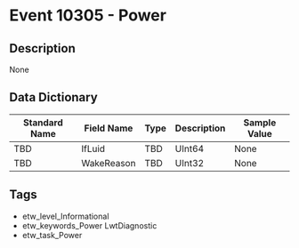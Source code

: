 # Event 10305 - Power

## Description
None

## Data Dictionary
|Standard Name|Field Name|Type|Description|Sample Value|
|---|---|---|---|---|
|TBD|IfLuid|TBD|UInt64|None|None|
|TBD|WakeReason|TBD|UInt32|None|None|

## Tags
* etw_level_Informational
* etw_keywords_Power LwtDiagnostic
* etw_task_Power